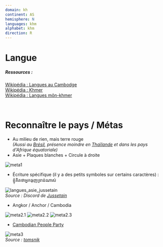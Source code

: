 ```yaml
---
domain: kh
continent: AS
hemisphere: N
languages: khm
alphabet: khm
direction: R
---
```


# Langue

##### Ressources :

[Wikipédia : Langues au Cambodge](https://fr.wikipedia.org/wiki/Langues_au_Cambodge)  
[Wikipédia : Khmer](https://fr.wikipedia.org/wiki/Khmer)  
[Wikipédia : Langues môn-khmer](https://fr.wikipedia.org/wiki/Langues_m%C3%B4n-khmer)


<br/>

# Reconnaître le pays / Métas

- Au milieu de rien, mais terre rouge  
  *(Aussi au [Brésil](/flag/br), présence moindre en [Thaïlande](/flag/th) et dans les pays d'Afrique équatoriale)*
- Asie + Plaques blanches + Circule à droite
  
![meta1](/images/kh_geoguessr.png)

- Écriture spécifique (il y a des petits symboles sur certains caractères) : ខ្ញុំគិតថាអ្នកធុញទ្រាន់ណាស់

![langues_asie_jussetain](https://cdn.discordapp.com/attachments/742507604009549926/760903985640243230/langue_asie_sud_est.png)  
*Source : Discord de [Jussetain](https://www.twitch.tv/jussetain)*

- Angkor / Anchor / Cambodia

![meta2.1](/images/kh_geoguessr2.png)
![meta2.2](/images/kh_geoguessr3.png)
![meta2.3](/images/kh_geoguessr4.png)


- [Cambodian People Party](https://fr.wikipedia.org/wiki/Parti_du_peuple_cambodgien)

![meta3](https://tomsnik.files.wordpress.com/2011/01/cambodianpeoplesparty.jpg)  
*Source : [tomsnik](https://tomsnik.wordpress.com/)*

